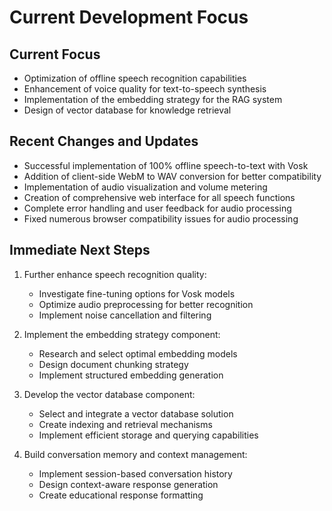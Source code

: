 # Current Development Focus

## Current Focus

- Optimization of offline speech recognition capabilities
- Enhancement of voice quality for text-to-speech synthesis
- Implementation of the embedding strategy for the RAG system
- Design of vector database for knowledge retrieval

## Recent Changes and Updates

- Successful implementation of 100% offline speech-to-text with Vosk
- Addition of client-side WebM to WAV conversion for better compatibility
- Implementation of audio visualization and volume metering
- Creation of comprehensive web interface for all speech functions
- Complete error handling and user feedback for audio processing
- Fixed numerous browser compatibility issues for audio processing

## Immediate Next Steps

1. Further enhance speech recognition quality:
   - Investigate fine-tuning options for Vosk models
   - Optimize audio preprocessing for better recognition
   - Implement noise cancellation and filtering
   
2. Implement the embedding strategy component:
   - Research and select optimal embedding models
   - Design document chunking strategy
   - Implement structured embedding generation
   
3. Develop the vector database component:
   - Select and integrate a vector database solution
   - Create indexing and retrieval mechanisms
   - Implement efficient storage and querying capabilities
   
4. Build conversation memory and context management:
   - Implement session-based conversation history
   - Design context-aware response generation
   - Create educational response formatting
